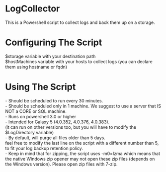 # LogCollector
This is a Powershell script to collect logs and back them up on a storage.  
<h1>Configuring The Script  </h1>
$storage variable with your destination path<br />
$hostMachines variable with your hosts to collect logs (you can declare them using hostname or fqdn)<br />
<h1>Using The Script  </h1>
- Should be scheduled to run every 30 minutes.<br />
- Should be scheduled only in 1 machine. We suggest to use a server that IS NOT a CORE or SQL machine.<br />
- Runs on powershell 3.0 or higher<br />
- Intended for Galaxy 5 (4.0.352, 4.0.376, 4.0.383).<br />
(it can run on other versions too, but you will have to modify the $LogDirectory variable)<br />
- By default, will purge all files older than 5 days.<br />
feel free to modify the last line on the script with a different number than 5, to fit your log backup retention policy.<br />
- Keep in mind that for zipping, the script uses -m0=lzma which means that the native Windows zip opener may not open these zip files (depends on the Windows version). Please open zip files with 7-zip.<br />
